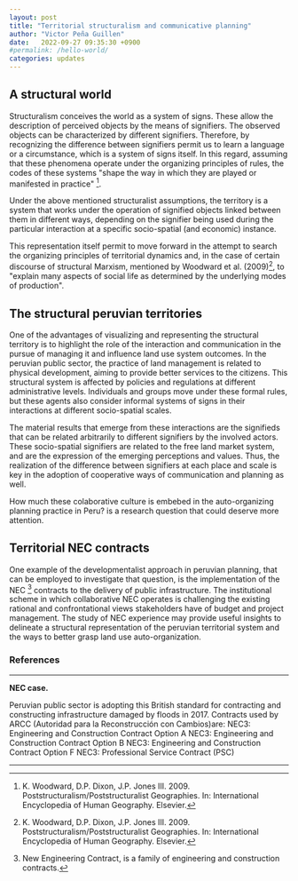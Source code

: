 ```yaml
---
layout: post
title: "Territorial structuralism and communicative planning"
author: "Victor Peña Guillen"
date:   2022-09-27 09:35:30 +0900
#permalink: /hello-world/
categories: updates
---
```


## A structural world

Structuralism conceives the world as a system of signs.
These allow the description of perceived objects by the means of signifiers.
The observed objects can be characterized by different signifiers. Therefore, by recognizing the difference between signifiers permit us to learn a language or a circumstance, which is a system of signs itself.
In this regard, assuming that these phenomena operate under the organizing principles of rules, the codes of these systems "shape the way in which they are played or manifested in practice" [^1].

Under the above mentioned structuralist assumptions, the territory is a system that works under the operation of signified objects linked between them in different ways, depending on the signifier being used during the particular interaction at a specific socio-spatial (and economic) instance.

This representation itself permit to move forward in the attempt to search the organizing principles of territorial dynamics and, in the case of certain discourse of structural Marxism, mentioned by Woodward et al. (2009)[^1], to "explain many aspects of social life as determined by the underlying modes of production".

## The structural peruvian territories

One of the advantages of visualizing and representing the structural territory is to highlight the role of the interaction and communication in the pursue of managing it and influence land use system outcomes.
In the peruvian public sector, the practice of land management is related to physical development, aiming to provide better services to the citizens.
This structural system is affected by policies and regulations at different administrative levels.
Individuals and groups move under these formal rules, but these agents also consider informal systems of signs in their interactions at different socio-spatial scales.

The material results that emerge from these interactions are the signifieds that can be related arbitrarily to different signifiers by the involved actors.
These socio-spatial signifiers are related to the free land market system, and are the expression of the emerging perceptions and values.
Thus, the realization of the difference between signifiers at each place and scale is key in the adoption of cooperative ways of communication and planning as well.

How much these colaborative culture is embebed in the auto-organizing planning practice in Peru? is a research question that could deserve more attention.

## Territorial NEC contracts

One example of the developmentalist approach in peruvian planning, that can be employed to investigate that question, is the implementation of the NEC [^2] contracts to the delivery of public infrastructure.
The institutional scheme in which collaborative NEC operates is challenging the existing rational and confrontational views stakeholders have of budget and project management.
The study of NEC experience may provide useful insights to delineate a structural representation of the peruvian territorial system and the ways to better grasp land use auto-organization.

### References

[^1]: K. Woodward, D.P. Dixon, J.P. Jones III. 2009. Poststructuralism/Poststructuralist Geographies. In: International Encyclopedia of Human Geography. Elsevier.

[^2]: New Engineering Contract, is a family of engineering and
construction contracts.

---

**NEC case.**

Peruvian public sector is adopting this British standard for contracting and constructing infrastructure damaged by floods in 2017.
Contracts used by ARCC (Autoridad para la Reconstrucción con Cambios)are:
        NEC3: Engineering and Construction Contract Option A
        NEC3: Engineering and Construction Contract Option B
        NEC3: Engineering and Construction Contract Option F
        NEC3: Professional Service Contract (PSC)

---
